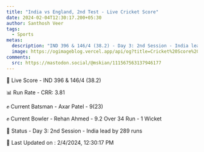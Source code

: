```yaml
---
title: "India vs England, 2nd Test - Live Cricket Score"
date: 2024-02-04T12:30:17.200+05:30
author: Santhosh Veer
tags:
  - Sports
metas:
  description: "IND 396 & 146/4 (38.2) - Day 3: 2nd Session - India lead by 289 runs"
  image: https://ogimageblog.vercel.app/api/og?title=Cricket%20Score%20%F0%9F%8F%8F
comments:
  src: https://mastodon.social/@mskian/111567563137946177
---
```


🔴 Live Score - IND 396 & 146/4 (38.2)  

📊 Run Rate - CRR: 3.81  

✊ Current Batsman - Axar Patel - 9(23)  

✊ Current Bowler - Rehan Ahmed - 9.2 Over 34 Run - 1 Wicket  

📑 Status - Day 3: 2nd Session - India lead by 289 runs

<!--more-->

📝 Last Updated on : 2/4/2024, 12:30:17 PM
